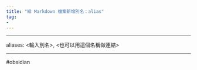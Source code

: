 ```yaml
---
title: "給 Markdown 檔案新增別名：alias"
tag: 
- 
---
```

---

aliases: <輸入別名>, <也可以用這個名稱做連結>

---


#obsidian 